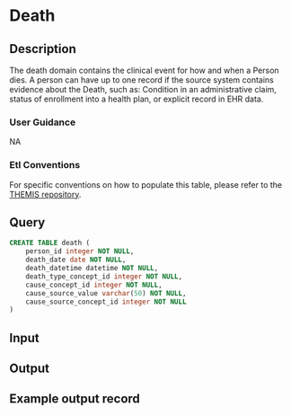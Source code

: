 <!---->

# Death

## Description
The death domain contains the clinical event for how and when a Person dies. A person can have up to one record if the source system contains evidence about the Death, such as: Condition in an administrative claim, status of enrollment into a health plan, or explicit record in EHR data.

### User Guidance
NA

### Etl Conventions
For specific conventions on how to populate this table, please refer to the [THEMIS repository](https://ohdsi.github.io/Themis/death.html).

## Query
```sql
CREATE TABLE death (
	person_id integer NOT NULL,
	death_date date NOT NULL,
	death_datetime datetime NOT NULL,
	death_type_concept_id integer NOT NULL,
	cause_concept_id integer NOT NULL,
	cause_source_value varchar(50) NOT NULL,
	cause_source_concept_id integer NOT NULL
)
```

## Input


## Output


## Example output record


